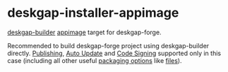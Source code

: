 # deskgap-installer-appimage

[deskgap-builder](https://github.com/deskgap-userland/deskgap-builder) [appimage](http://appimage.org) target for deskgap-forge.

Recommended to build deskgap-forge project using deskgap-builder directly.
[Publishing](https://www.deskgap.build/configuration/publish),
[Auto Update](https://deskgap.build/auto-update)
and [Code Signing](https://deskgap.build/code-signing) supported only in this case
(including all other useful [packaging options](https://deskgap.build/configuration/configuration) like [files](https://deskgap.build/configuration/configuration#Config-files)). 